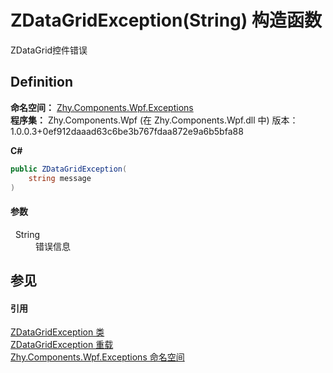 # ZDataGridException(String) 构造函数


ZDataGrid控件错误



## Definition
**命名空间：** <a href="N_Zhy_Components_Wpf_Exceptions.md">Zhy.Components.Wpf.Exceptions</a>  
**程序集：** Zhy.Components.Wpf (在 Zhy.Components.Wpf.dll 中) 版本：1.0.0.3+0ef912daaad63c6be3b767fdaa872e9a6b5bfa88

**C#**
``` C#
public ZDataGridException(
	string message
)
```



#### 参数
<dl><dt>  String</dt><dd>错误信息</dd></dl>

## 参见


#### 引用
<a href="T_Zhy_Components_Wpf_Exceptions_ZDataGridException.md">ZDataGridException 类</a>  
<a href="Overload_Zhy_Components_Wpf_Exceptions_ZDataGridException__ctor.md">ZDataGridException 重载</a>  
<a href="N_Zhy_Components_Wpf_Exceptions.md">Zhy.Components.Wpf.Exceptions 命名空间</a>  
